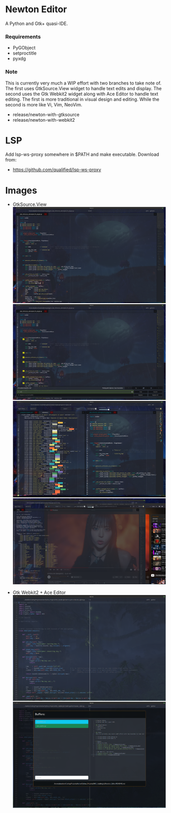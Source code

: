 # Newton Editor
A Python and Gtk+ quasi-IDE.

### Requirements
* PyGObject
* setproctitle
* pyxdg

### Note
This is currently very much a WIP effort with two branches to take note of. The first uses GtkSource.View widget to handle text edits and display. The second uses the Gtk Webkit2 widget along with Ace Editor to handle text editing. The first is more traditional in visual design and editing. While the second is more like Vi, Vim, NeoVim.

* release/newton-with-gtksource
* release/newton-with-webkit2 

# LSP
Add lsp-ws-proxy somewhere in $PATH and make executable. Download from:

* https://github.com/qualified/lsp-ws-proxy


# Images
* GtkSource.View
![1 Newton default view. ](images/pic1.png)
![2 Newton search and replace plus menu shown. ](images/pic2.png)
![3 Newton displaying inline colors. ](images/pic3.png)
![4 Newton as transparent with youtube playing below it. ](images/pic4.png)

* Gtk Webkit2 + Ace Editor
![5 Newton default view. ](images/pic5.png)
![6 Bufers list. ](images/pic6.png)